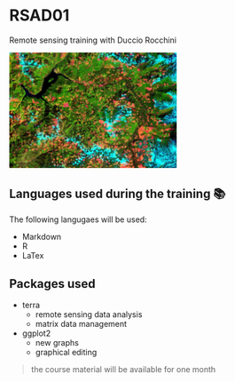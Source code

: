 # RSAD01
Remote sensing training with Duccio Rocchini

<img src="Pictures/remote_sensing_training_logo.png" width="60%" />

## Languages used during the training 📚
The following langugaes will be used:
+ Markdown
+ R
+ LaTex
  
## Packages used
+ terra
  + remote sensing data analysis
  + matrix data management
+ ggplot2
  + new graphs
  + graphical editing
 
> the course material will be available for one month
